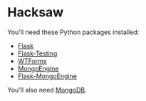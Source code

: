# Hacksaw

You'll need these Python packages installed:

* [Flask](http://flask.pocoo.org/) 
* [Flask-Testing](http://packages.python.org/Flask-Testing/)
* [WTForms](http://wtforms.simplecodes.com/)
* [MongoEngine](http://mongoengine.org/)
* [Flask-MongoEngine](https://github.com/MongoEngine/flask-mongoengine)

You'll also need [MongoDB](http://www.mongodb.org/).